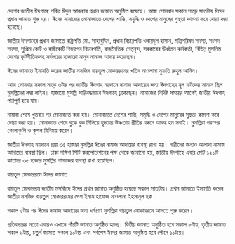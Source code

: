 দেশের জাতীয় ঈদগাহে পবিত্র ঈদুল আজহার প্রধান জামাত অনুষ্ঠিত হয়েছে। আজ সোমবার সকাল সাড়ে সাতটায় ঈদের প্রধান জামাত শুরু হয়। ঈদের নামাজের মোনাজাতে দেশের শান্তি, সমৃদ্ধি ও দেশের মানুষের সুস্থতা কামনা করে দোয়া করা হয়েছে।

জাতীয় ঈদগাহের প্রধান জামাতে রাষ্ট্রপতি মো. সাহাবুদ্দিন, প্রধান বিচারপতি ওবায়দুল হাসান, মন্ত্রিপরিষদ সদস্য, সংসদ সদস্য, সুপ্রিম কোর্ট ও হাইকোর্ট বিভাগের বিচারপতি, রাজনৈতিক নেতৃবৃন্দ, সরকারের ঊর্ধ্বতন কর্মকর্তা, বিভিন্ন মুসলিম দেশের কূটনীতিকসহ সর্বস্তরের হাজারো মানুষ নামাজ আদায় করেছেন।

ঈদের জামাতে ইমামতি করেন জাতীয় মসজিদ বায়তুল মোকাররমের খতিব মাওলানা মুফতি রুহুল আমিন।

আজ সোমবার সকাল সাড়ে ৬টার পর জাতীয় ঈদগাহ ময়দানে নামাজ আদায়ের জন্য ঈদগাহের মূল ফটকের সামনে ছিল মুসল্লিদের লম্বা লাইন। হাজারো মুসল্লি সারিবদ্ধভাবে ঈদগাহে ঢুকেছেন। নামাজের নির্দিষ্ট সময়ের আগেই জাতীয় ঈদগাহ পরিপূর্ণ হয়ে যায়।

নামাজ শেষে খুতবার পর মোনাজাত করা হয়। মোনাজাতে দেশের শান্তি, সমৃদ্ধি ও দেশের মানুষের সুস্থতা কামনা করে দোয়া করা হয়। মোনাজাত শেষে বুকে বুক মিলিয়ে হৃদয়ের উষ্ণতায় প্রীতির বন্ধনে আবদ্ধ হন সবাই। মুসল্লিরা পরস্পর কোলাকুলি ও কুশল বিনিময় করেন।

জাতীয় ঈদগাহ ময়দানে প্রায় ৩৫ হাজার মুসল্লির ঈদের নামাজ আদায়ের ব্যবস্থা রাখা হয়। নারীদের জন্যও আলাদা নামাজ আদায়ের ব্যবস্থা ছিল। ঢাকা দক্ষিণ সিটি করপোরেশনের পক্ষ থেকে জানানো হয়, জাতীয় ঈদগাহে এবার মোট ১২১টি কাতারে ৩৫ হাজার মুসল্লির নামাজের ব্যবস্থা রাখা হয়েছিল।

বায়তুল মোকাররমে ঈদের জামাত

বায়তুল মোকাররম জাতীয় মসজিদে ঈদের প্রথম জামাত অনুষ্ঠিত হয়েছে সকাল সাতটায়। প্রথম জামাতে ইমামতি করেন জাতীয় মসজিদ বায়তুল মোকাররমের পেশ ইমাম হাফেজ মাওলানা ইহসানুল হক।

সকাল ৫টার পর ঈদের নামাজ আদায়ের জন্য ধর্মপ্রাণ মুসল্লিরা বায়তুল মোকাররমে আসতে শুরু করেন।

প্রতিবছরের মতো এবারও এখানে পাঁচটি জামাত অনুষ্ঠিত হচ্ছে। দ্বিতীয় জামাত অনুষ্ঠিত হবে সকাল ৮টায়, তৃতীয় জামাত সকাল ৯টায়, চতুর্থ জামাত সকাল ১০টায় এবং সর্বশেষ ঈদের জামাত অনুষ্ঠিত হবে পৌনে ১১টায়।
